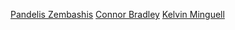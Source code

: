 [Pandelis Zembashis](http://twitter.com/pandelisz)
[Connor Bradley](http://www.google.com)
[Kelvin Minguell](http://soundcloud.com/kkgm13)
